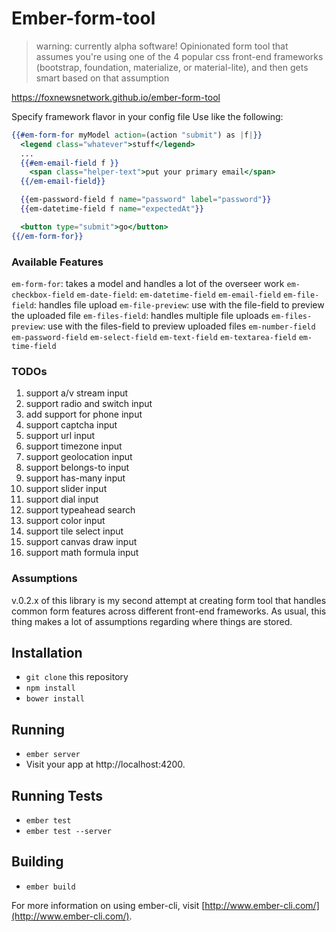 # Ember-form-tool

>warning: currently alpha software!
Opinionated form tool that assumes you're using one of the 4 popular css front-end frameworks (bootstrap, foundation, materialize, or material-lite), and then gets smart based on that assumption

https://foxnewsnetwork.github.io/ember-form-tool

Specify framework flavor in your config file
Use like the following:

```handlebars
{{#em-form-for myModel action=(action "submit") as |f|}}
  <legend class="whatever">stuff</legend>
  ...
  {{#em-email-field f }}
    <span class="helper-text">put your primary email</span>
  {{/em-email-field}}

  {{em-password-field f name="password" label="password"}}
  {{em-datetime-field f name="expectedAt"}}

  <button type="submit">go</button>
{{/em-form-for}}
```

### Available Features

`em-form-for`: takes a model and handles a lot of the overseer work
`em-checkbox-field`
`em-date-field`:
`em-datetime-field`
`em-email-field`
`em-file-field`: handles file upload
`em-file-preview`: use with the file-field to preview the uploaded file
`em-files-field`: handles multiple file uploads
`em-files-preview`: use with the files-field to preview uploaded files
`em-number-field`
`em-password-field`
`em-select-field`
`em-text-field`
`em-textarea-field`
`em-time-field`

### TODOs
1. support a/v stream input
2. support radio and switch input
3. add support for phone input
4. support captcha input
5. support url input
6. support timezone input
7. support geolocation input
8. support belongs-to input
9. support has-many input
10. support slider input
11. support dial input
12. support typeahead search
13. support color input
14. support tile select input
15. support canvas draw input
16. support math formula input

### Assumptions

v.0.2.x of this library is my second attempt at creating form tool that handles common form features across different front-end frameworks. As usual, this thing makes a lot of assumptions regarding where things are stored.


## Installation

* `git clone` this repository
* `npm install`
* `bower install`

## Running

* `ember server`
* Visit your app at http://localhost:4200.

## Running Tests

* `ember test`
* `ember test --server`

## Building

* `ember build`

For more information on using ember-cli, visit [http://www.ember-cli.com/](http://www.ember-cli.com/).
